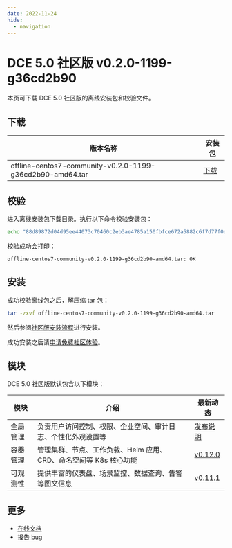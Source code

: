 ```yaml
---
date: 2022-11-24
hide:
  - navigation
---
```


# DCE 5.0 社区版 v0.2.0-1199-g36cd2b90

本页可下载 DCE 5.0 社区版的离线安装包和校验文件。

## 下载

| 版本名称 | 安装包 |
| ----- | ----- |
| offline-centos7-community-v0.2.0-1199-g36cd2b90-amd64.tar | [下载](https://proxy-qiniu-download-public.daocloud.io/DaoCloud_Enterprise/dce5/offline-centos7-community-v0.2.0-1199-g36cd2b90-amd64.tar) |

## 校验

进入离线安装包下载目录。执行以下命令校验安装包：

```sh
echo "88d89872d04d95ee44073c70460c2eb3ae4785a150fbfce672a5882c6f7d77f0d8f58359c5c8695e80d7e5fce93431c0c5ec6b710c080f4840d8adbb25daeb55" | sha512sum -c
```

校验成功会打印：

```none
offline-centos7-community-v0.2.0-1199-g36cd2b90-amd64.tar: OK
```

## 安装

成功校验离线包之后，解压缩 tar 包：

```sh
tar -zxvf offline-centos7-community-v0.2.0-1199-g36cd2b90-amd64.tar
```

然后参阅[社区版安装流程](../../install/offline-install-community.md#_2)进行安装。

成功安装之后请[申请免费社区体验](../../dce/license0.md)。

## 模块

DCE 5.0 社区版默认包含以下模块：

| 模块     | 介绍                                                              | 最新动态                                                   |
| -------- | ----------------------------------------------------------------- | ---------------------------------------------------------- |
| 全局管理 | 负责用户访问控制、权限、企业空间、审计日志、个性化外观设置等      | [发布说明](../../release/rn5.0.md#_4)                         |
| 容器管理 | 管理集群、节点、工作负载、Helm 应用、CRD、命名空间等 K8s 核心功能 | [v0.12.0](../../kpanda/03ProductBrief/release-notes.md#v0120) |
| 可观测性 | 提供丰富的仪表盘、场景监控、数据查询、告警等图文信息              | [v0.11.1](../../insight/03ProductBrief/releasenote.md#v0111)  |

## 更多

- [在线文档](https://docs.daocloud.io/dce/what-is-dce/)
- [报告 bug](https://github.com/DaoCloud/DaoCloud-docs/issues)
